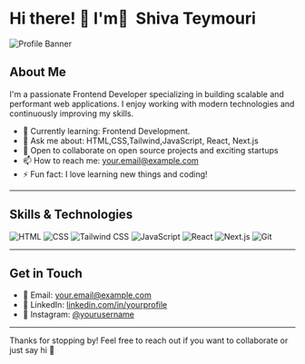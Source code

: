 # Hi there! 👋 I'm ُ Shiva Teymouri

![Profile Banner]()

## About Me

I'm a passionate Frontend Developer specializing in building scalable and performant web applications. I enjoy working with modern technologies and continuously improving my skills.


- 🌱 Currently learning: Frontend Development.
- 💬 Ask me about: HTML,CSS,Tailwind,JavaScript, React, Next.js
- 👯 Open to collaborate on open source projects and exciting startups
- 📫 How to reach me: [your.email@example.com](shivateymouri.st@gmail.com)
- ⚡ Fun fact: I love learning new things and coding!

---

## Skills & Technologies
![HTML](https://img.shields.io/badge/-HTML-E34F26?style=flat&logo=html5&logoColor=white)
![CSS](https://img.shields.io/badge/-CSS-1572B6?style=flat&logo=css3&logoColor=white)
![Tailwind CSS](https://img.shields.io/badge/-Tailwind_CSS-06B6D4?style=flat&logo=tailwind-css&logoColor=white)
![JavaScript](https://img.shields.io/badge/-JavaScript-F7DF1E?style=flat&logo=javascript&logoColor=black)
![React](https://img.shields.io/badge/-React-61DAFB?style=flat&logo=react&logoColor=black)
![Next.js](https://img.shields.io/badge/-Next.js-000000?style=flat&logo=nextdotjs&logoColor=white)
![Git](https://img.shields.io/badge/-Git-F05032?style=flat&logo=git&logoColor=white)


---

## Get in Touch

- 📧 Email: [your.email@example.com](shivateymouri.st@gmail.com)  
- 🔗 LinkedIn: [linkedin.com/in/yourprofile](http://www.linkedin.com/in/shiva-teymoori)  
- 📸 Instagram: [@yourusername](https://www.instagram.com/shivateymouri.dev?igsh=MXh3NXBhMjhsZ2tiYg==)

---

Thanks for stopping by! Feel free to reach out if you want to collaborate or just say hi 👋  
